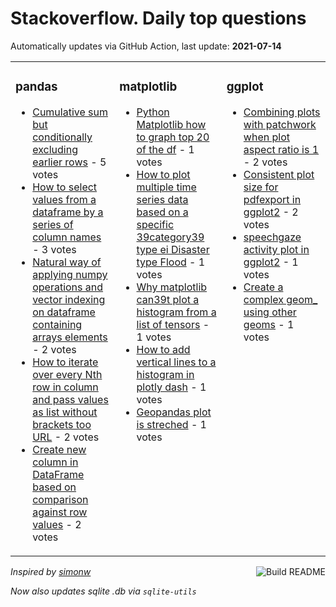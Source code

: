 # Stackoverflow. Daily top questions 

Automatically updates via GitHub Action, last update: **<!-- date starts -->2021-07-14<!-- date ends -->**


<table><tr><td valign="top" width="33%">

### pandas
<!-- pandas starts -->
* [Cumulative sum but conditionally excluding earlier rows](https://stackoverflow.com/questions/68381803/cumulative-sum-but-conditionally-excluding-earlier-rows) - 5 votes
* [How to select values from a dataframe by a series of column names](https://stackoverflow.com/questions/68375152/how-to-select-values-from-a-dataframe-by-a-series-of-column-names) - 3 votes
* [Natural way of applying numpy operations and vector indexing on dataframe containing arrays elements](https://stackoverflow.com/questions/68382438/natural-way-of-applying-numpy-operations-and-vector-indexing-on-dataframe-contai) - 2 votes
* [How to iterate over every Nth row in column and pass values as list without brackets too URL](https://stackoverflow.com/questions/68383568/how-to-iterate-over-every-n-th-row-in-column-and-pass-values-as-list-without-br) - 2 votes
* [Create new column in DataFrame based on comparison against row values](https://stackoverflow.com/questions/68379428/create-new-column-in-dataframe-based-on-comparison-against-row-values) - 2 votes
<!-- pandas ends -->
</td><td valign="top" width="34%">


### matplotlib
<!-- matplotlib starts -->
* [Python Matplotlib  how to graph top 20 of the df](https://stackoverflow.com/questions/68375362/python-matplotlib-how-to-graph-top-20-of-the-df) - 1 votes
* [How to plot multiple time series data based on a specific 39category39 type ei Disaster type  Flood](https://stackoverflow.com/questions/68383292/how-to-plot-multiple-time-series-data-based-on-a-specific-category-type-ei-di) - 1 votes
* [Why matplotlib can39t plot a histogram from a list of tensors](https://stackoverflow.com/questions/68378507/why-matplotlib-cant-plot-a-histogram-from-a-list-of-tensors) - 1 votes
* [How to add vertical lines to a histogram in plotly dash](https://stackoverflow.com/questions/68370730/how-to-add-vertical-lines-to-a-histogram-in-plotly-dash) - 1 votes
* [Geopandas plot is streched](https://stackoverflow.com/questions/68383793/geopandas-plot-is-streched) - 1 votes
<!-- matplotlib ends -->
</td><td valign="top" width="34%">


### ggplot
<!-- ggplot2 starts -->
* [Combining plots with patchwork when plot aspect ratio is 1](https://stackoverflow.com/questions/68376626/combining-plots-with-patchwork-when-plot-aspect-ratio-is-1) - 2 votes
* [Consistent plot size for pdfexport in ggplot2](https://stackoverflow.com/questions/68375302/consistent-plot-size-for-pdf-export-in-ggplot2) - 2 votes
* [speechgaze activity plot in ggplot2](https://stackoverflow.com/questions/68374987/speech-gaze-activity-plot-in-ggplot2) - 1 votes
* [Create a complex geom_ using other geoms](https://stackoverflow.com/questions/68371387/create-a-complex-geom-using-other-geoms) - 1 votes
<!-- ggplot2 ends -->
</td></tr></table>

<a href="https://github.com/hp0404/hp0404/actions"><img src="https://github.com/hp0404/hp0404/workflows/Build%20README/badge.svg" align="right" alt="Build README"></a> <p>*Inspired by  [simonw](https://github.com/simonw/simonw)*</p> <p> *Now also updates sqlite .db via `sqlite-utils`* </p>

